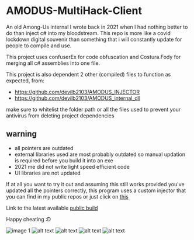 # AMODUS-MultiHack-Client

An old Among-Us internal I wrote back in 2021 when I had nothing better to do than inject c# into my bloodstream.
This repo is more like a covid lockdown digital souvenir than something that i will constantly update for people to compile and use.

This project uses confuserEx for code obfuscation and Costura.Fody for merging all c# assemblies into one file.

This project is also dependent 2 other (compiled) files to function as expected, from:
- https://github.com/devilb2103/AMODUS_INJECTOR
- https://github.com/devilb2103/AMODUS_internal_dll

make sure to whitelist the folder path or all the files used to prevent your antivirus from deleting project dependencies

## warning
  - all pointers are outdated
  - external libraries used are most probably outdated so manual updation is required before you build it into an exe
  - 2021 me did not write light speed efficient code
  - UI libraries are not updated

If at all you want to try it out and assuming this still works provided you've updated all the pointers correctly, this program uses a custom injector that you can find in my public repos or just click on [this](https://github.com/devilb2103/AMODUS_INJECTOR)

Link to the latest available [public build](https://www.unknowncheats.me/forum/among-us/431341-amodus-multihack-internal.html)

Happy cheating :D

![image 1](https://postimg.cc/N9kFDY7R)
![alt text](http://url/to/img.png)
![alt text](http://url/to/img.png)
![alt text](http://url/to/img.png)
![alt text](http://url/to/img.png)
